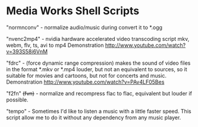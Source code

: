 # Media Works Shell Scripts

"normnconv" - normalize audio/music during convert it to *.ogg 
  
"nvenc2mp4" - nvidia hardware accelerated video transcoding script mkv, webm, flv, ts, avi to mp4
Demonstration http://www.youtube.com/watch?v=393S58i6VnM

"fdrc" - (force dynamic range compression) makes the sound of video files in the format *.mkv or *.mp4 louder, but not an  equivalent to sources, so it suitable for movies and cartoons, but not for concerts and music.
Demonstration http://www.youtube.com/watch?v=PAv4LF05Bes

"f2fn" ~~(fvn)~~ - normalize and recompress flac to flac, equivalent but louder if possible.

"tempo" - Sometimes I'd like to listen a music with a little faster speed. This script allow me to do it without any dependency from any music player.
